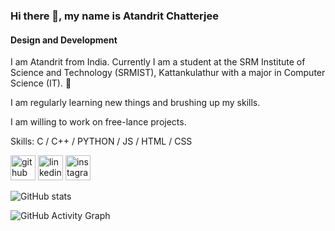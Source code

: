 ### Hi there 👋, my name is Atandrit Chatterjee
#### Design and Development
I am Atandrit from India. Currently I am a student at the SRM Institute of Science and Technology (SRMIST), Kattankulathur with a major in Computer Science (IT). 📡

I am regularly learning new things and brushing up my skills.

I am willing to work on free-lance projects.


Skills: C / C++ / PYTHON / JS / HTML / CSS



[<img src='https://cdn.jsdelivr.net/npm/simple-icons@3.0.1/icons/github.svg' alt='github' height='40'>](https://github.com/atandrit)  [<img src='https://cdn.jsdelivr.net/npm/simple-icons@3.0.1/icons/linkedin.svg' alt='linkedin' height='40'>](https://www.linkedin.com/in/atandrit-chatterjee/)  [<img src='https://cdn.jsdelivr.net/npm/simple-icons@3.0.1/icons/instagram.svg' alt='instagram' height='40'>](https://www.instagram.com/atandrit._/)  


![GitHub stats](https://github-readme-stats.vercel.app/api?username=atandrit&show_icons=true)  

![GitHub Activity Graph](https://activity-graph.herokuapp.com/graph?username=atandrit)  

